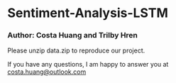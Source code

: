 # Sentiment-Analysis-LSTM
### Author: Costa Huang and Trilby Hren

Please unzip data.zip to reproduce our project.

If you have any questions, I am happy to answer you at costa.huang@outlook.com
